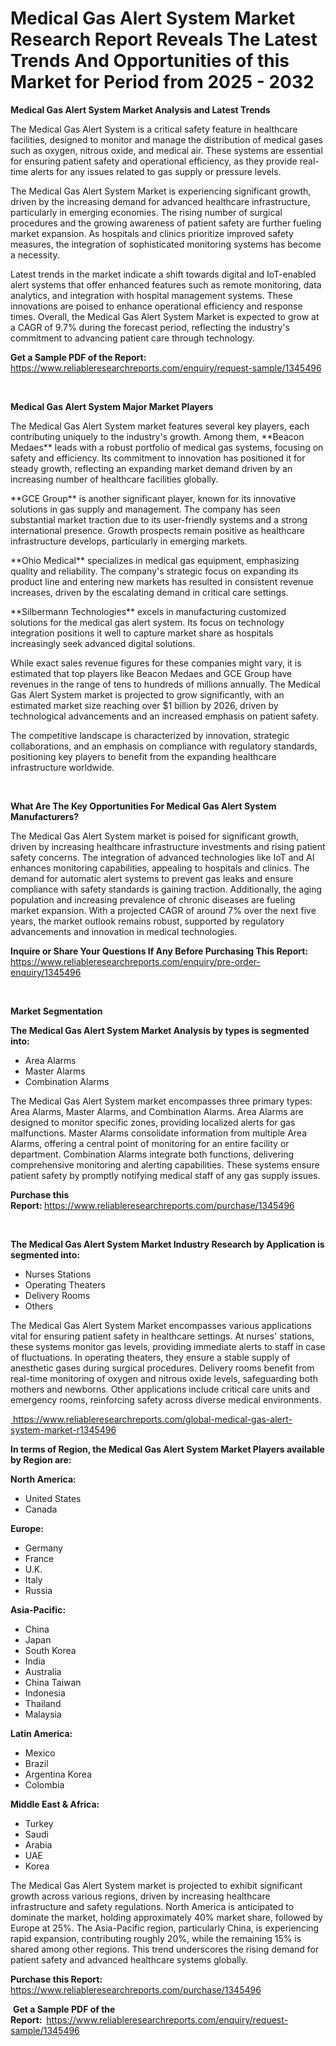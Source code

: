 <p><h1>Medical Gas Alert System Market Research Report Reveals The Latest Trends And Opportunities of this Market for Period from 2025 - 2032</h1></p><p><strong>Medical Gas Alert System Market Analysis and Latest Trends</strong></p>
<p><p>The Medical Gas Alert System is a critical safety feature in healthcare facilities, designed to monitor and manage the distribution of medical gases such as oxygen, nitrous oxide, and medical air. These systems are essential for ensuring patient safety and operational efficiency, as they provide real-time alerts for any issues related to gas supply or pressure levels.</p><p>The Medical Gas Alert System Market is experiencing significant growth, driven by the increasing demand for advanced healthcare infrastructure, particularly in emerging economies. The rising number of surgical procedures and the growing awareness of patient safety are further fueling market expansion. As hospitals and clinics prioritize improved safety measures, the integration of sophisticated monitoring systems has become a necessity.</p><p>Latest trends in the market indicate a shift towards digital and IoT-enabled alert systems that offer enhanced features such as remote monitoring, data analytics, and integration with hospital management systems. These innovations are poised to enhance operational efficiency and response times. Overall, the Medical Gas Alert System Market is expected to grow at a CAGR of 9.7% during the forecast period, reflecting the industry's commitment to advancing patient care through technology.</p></p>
<p><strong>Get a Sample PDF of the Report:&nbsp;</strong> <a href="https://www.reliableresearchreports.com/enquiry/request-sample/1345496?utm_campaign=3362&utm_medium=2&utm_source=Github&utm_content=ia&utm_term=14042025&utm_id=medical-gas-alert-system">https://www.reliableresearchreports.com/enquiry/request-sample/1345496</a></p>
<p>&nbsp;</p>
<p><strong>Medical Gas Alert System Major Market Players</strong></p>
<p><p>The Medical Gas Alert System market features several key players, each contributing uniquely to the industry's growth. Among them, **Beacon Medaes** leads with a robust portfolio of medical gas systems, focusing on safety and efficiency. Its commitment to innovation has positioned it for steady growth, reflecting an expanding market demand driven by an increasing number of healthcare facilities globally.</p><p>**GCE Group** is another significant player, known for its innovative solutions in gas supply and management. The company has seen substantial market traction due to its user-friendly systems and a strong international presence. Growth prospects remain positive as healthcare infrastructure develops, particularly in emerging markets.</p><p>**Ohio Medical** specializes in medical gas equipment, emphasizing quality and reliability. The company's strategic focus on expanding its product line and entering new markets has resulted in consistent revenue increases, driven by the escalating demand in critical care settings.</p><p>**Silbermann Technologies** excels in manufacturing customized solutions for the medical gas alert system. Its focus on technology integration positions it well to capture market share as hospitals increasingly seek advanced digital solutions.</p><p>While exact sales revenue figures for these companies might vary, it is estimated that top players like Beacon Medaes and GCE Group have revenues in the range of tens to hundreds of millions annually. The Medical Gas Alert System market is projected to grow significantly, with an estimated market size reaching over $1 billion by 2026, driven by technological advancements and an increased emphasis on patient safety.</p><p>The competitive landscape is characterized by innovation, strategic collaborations, and an emphasis on compliance with regulatory standards, positioning key players to benefit from the expanding healthcare infrastructure worldwide.</p></p>
<p>&nbsp;</p>
<p><strong>What Are The Key Opportunities For Medical Gas Alert System Manufacturers?</strong></p>
<p><p>The Medical Gas Alert System market is poised for significant growth, driven by increasing healthcare infrastructure investments and rising patient safety concerns. The integration of advanced technologies like IoT and AI enhances monitoring capabilities, appealing to hospitals and clinics. The demand for automatic alert systems to prevent gas leaks and ensure compliance with safety standards is gaining traction. Additionally, the aging population and increasing prevalence of chronic diseases are fueling market expansion. With a projected CAGR of around 7% over the next five years, the market outlook remains robust, supported by regulatory advancements and innovation in medical technologies.</p></p>
<p><strong>Inquire or Share Your Questions If Any Before Purchasing This Report:</strong> <a href="https://www.reliableresearchreports.com/enquiry/pre-order-enquiry/1345496?utm_campaign=3362&utm_medium=2&utm_source=Github&utm_content=ia&utm_term=14042025&utm_id=medical-gas-alert-system">https://www.reliableresearchreports.com/enquiry/pre-order-enquiry/1345496</a></p>
<p>&nbsp;</p>
<p><strong>Market Segmentation</strong></p>
<p><strong>The Medical Gas Alert System Market Analysis by types is segmented into:</strong></p>
<p><ul><li>Area Alarms</li><li>Master Alarms</li><li>Combination Alarms</li></ul></p>
<p><p>The Medical Gas Alert System market encompasses three primary types: Area Alarms, Master Alarms, and Combination Alarms. Area Alarms are designed to monitor specific zones, providing localized alerts for gas malfunctions. Master Alarms consolidate information from multiple Area Alarms, offering a central point of monitoring for an entire facility or department. Combination Alarms integrate both functions, delivering comprehensive monitoring and alerting capabilities. These systems ensure patient safety by promptly notifying medical staff of any gas supply issues.</p></p>
<p><strong>Purchase this Report:&nbsp;</strong><a href="https://www.reliableresearchreports.com/purchase/1345496?utm_campaign=3362&utm_medium=2&utm_source=Github&utm_content=ia&utm_term=14042025&utm_id=medical-gas-alert-system">https://www.reliableresearchreports.com/purchase/1345496</a></p>
<p>&nbsp;</p>
<p><strong>The Medical Gas Alert System Market Industry Research by Application is segmented into:</strong></p>
<p><ul><li>Nurses Stations</li><li>Operating Theaters</li><li>Delivery Rooms</li><li>Others</li></ul></p>
<p><p>The Medical Gas Alert System Market encompasses various applications vital for ensuring patient safety in healthcare settings. At nurses' stations, these systems monitor gas levels, providing immediate alerts to staff in case of fluctuations. In operating theaters, they ensure a stable supply of anesthetic gases during surgical procedures. Delivery rooms benefit from real-time monitoring of oxygen and nitrous oxide levels, safeguarding both mothers and newborns. Other applications include critical care units and emergency rooms, reinforcing safety across diverse medical environments.</p></p>
<p><a href="https://www.reliableresearchreports.com/global-medical-gas-alert-system-market-r1345496?utm_campaign=3362&utm_medium=2&utm_source=Github&utm_content=ia&utm_term=14042025&utm_id=medical-gas-alert-system">&nbsp;https://www.reliableresearchreports.com/global-medical-gas-alert-system-market-r1345496</a></p>
<p><strong>In terms of Region, the Medical Gas Alert System Market Players available by Region are:</strong></p>
<p>
    <p> <strong> North America: </strong>
        <ul>
            <li>United States</li>
            <li>Canada</li>
        </ul>
        </p> 
    <p> <strong> Europe: </strong>
        <ul>
            <li>Germany</li>
            <li>France</li>
            <li>U.K.</li>
            <li>Italy</li>
            <li>Russia</li>
        </ul>
        </p> 
    <p> <strong> Asia-Pacific: </strong>
        <ul>
            <li>China</li>
            <li>Japan</li>
            <li>South Korea</li>
            <li>India</li>
            <li>Australia</li>
            <li>China Taiwan</li>
            <li>Indonesia</li>
            <li>Thailand</li>
            <li>Malaysia</li>
        </ul>
        </p> 
    <p> <strong> Latin America: </strong>
        <ul>
            <li>Mexico</li>
            <li>Brazil</li>
            <li>Argentina Korea</li>
            <li>Colombia</li>
        </ul>
        </p> 
    <p> <strong> Middle East & Africa: </strong>
        <ul>
            <li>Turkey</li>
            <li>Saudi</li>
            <li>Arabia</li>
            <li>UAE</li>
            <li>Korea</li>
        </ul>
    </p>
    </p>
<p><p>The Medical Gas Alert System market is projected to exhibit significant growth across various regions, driven by increasing healthcare infrastructure and safety regulations. North America is anticipated to dominate the market, holding approximately 40% market share, followed by Europe at 25%. The Asia-Pacific region, particularly China, is experiencing rapid expansion, contributing roughly 20%, while the remaining 15% is shared among other regions. This trend underscores the rising demand for patient safety and advanced healthcare systems globally.</p></p>
<p><strong>Purchase this Report: </strong><a href="https://www.reliableresearchreports.com/purchase/1345496?utm_campaign=3362&utm_medium=2&utm_source=Github&utm_content=ia&utm_term=14042025&utm_id=medical-gas-alert-system">https://www.reliableresearchreports.com/purchase/1345496</a></p>
<p>&nbsp;<strong>Get a Sample PDF of the Report:&nbsp;&nbsp;</strong><a href="https://www.reliableresearchreports.com/enquiry/request-sample/1345496?utm_campaign=3362&utm_medium=2&utm_source=Github&utm_content=ia&utm_term=14042025&utm_id=medical-gas-alert-system">https://www.reliableresearchreports.com/enquiry/request-sample/1345496</a></p>
<p><strong></strong></p>
<p><p></p><p></p><p></p></p>